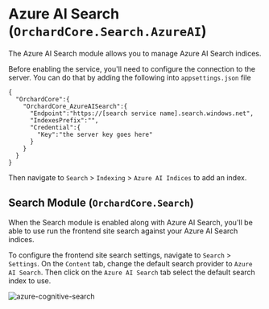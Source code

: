 # Azure AI Search (`OrchardCore.Search.AzureAI`)

The Azure AI Search module allows you to manage Azure AI Search indices.

Before enabling the service, you'll need to configure the connection to the server. You can do that by adding the following into `appsettings.json` file

```
{
  "OrchardCore":{
    "OrchardCore_AzureAISearch":{
      "Endpoint":"https://[search service name].search.windows.net",
      "IndexesPrefix":"",
      "Credential":{
        "Key":"the server key goes here"
      }
    }
  }
}
```

Then navigate to `Search` > `Indexing` > `Azure AI Indices` to add an index.

## Search Module (`OrchardCore.Search`)

When the Search module is enabled along with Azure AI Search, you'll be able to use run the frontend site search against your Azure AI Search indices.

To configure the frontend site search settings, navigate to `Search` > `Settings`. On the `Content` tab, change the default search provider to `Azure AI Search`. Then click on the `Azure AI Search` tab select the default search index to use.

![azure-cognitive-search](https://github.com/OrchardCMS/OrchardCore/assets/24724371/15d42a3b-b3ad-48d3-b778-4e2a65953c21)
